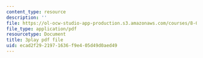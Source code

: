 ```yaml
---
content_type: resource
description: ''
file: https://ol-ocw-studio-app-production.s3.amazonaws.com/courses/8-01sc-classical-mechanics-fall-2016/ecad2f2921971636f9e405d49d0aed49_qxNJGKrx3EY.pdf
file_type: application/pdf
resourcetype: Document
title: 3play pdf file
uid: ecad2f29-2197-1636-f9e4-05d49d0aed49
---
```

